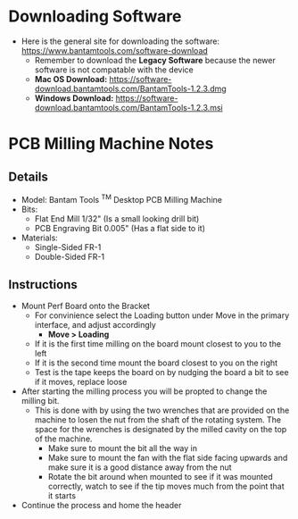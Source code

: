 <!--

TOGGLE PREVIEW IN VISUAL STUDIO CODE:
    Ctrl + Shift + V

This space is designated for Markdown resources:
    - General Markdown Documentation: https://markdown-guide.readthedocs.io/en/latest/index.html

    - Markdown in Visual Studio Code Documentation: https://code.visualstudio.com/docs/languages/markdown

-->

[Comment]: <> (Inline Comment)
[//]: <> (This is also a comment)
[//]: # (This is also a comment)
<!--
    This is a multiline comment
-->

# Downloading Software
- Here is the general site for downloading the software: https://www.bantamtools.com/software-download
    - Remember to download the **Legacy Software** because the newer software is not compatable with the device
    - **Mac OS Download:** https://software-download.bantamtools.com/BantamTools-1.2.3.dmg
    - **Windows Download:** https://software-download.bantamtools.com/BantamTools-1.2.3.msi

# PCB Milling Machine Notes
## Details
- Model: Bantam Tools $^\text{TM}$ Desktop PCB Milling Machine
- Bits:
    - Flat End Mill 1/32" (Is a small looking drill bit)
    - PCB Engraving Bit 0.005" (Has a flat side to it)
- Materials:
    - Single-Sided FR-1
    - Double-Sided FR-1

## Instructions
- Mount Perf Board onto the Bracket
    - For convinience select the Loading button under Move in the primary interface, and adjust accordingly
        - **Move > Loading**
    - If it is the first time milling on the board mount closest to you to the left
    - If it is the second time mount the board closest to you on the right
    - Test is the tape keeps the board on by nudging the board a bit to see if it moves, replace loose
- After starting the milling process you will be propted to change the milling bit.
    - This is done with by using the two wrenches that are provided on the machine to losen the nut from the shaft of the rotating system. The space for the wrenches is designated by the milled cavity on the top of the machine.
        - Make sure to mount the bit all the way in
        - Make sure to mount the fan with the flat side facing upwards and make sure it is a good distance away from the nut
        - Rotate the bit around when mounted to see if it was mounted correctly, watch to see if the tip moves much from the point that it starts
- Continue the process and home the header

